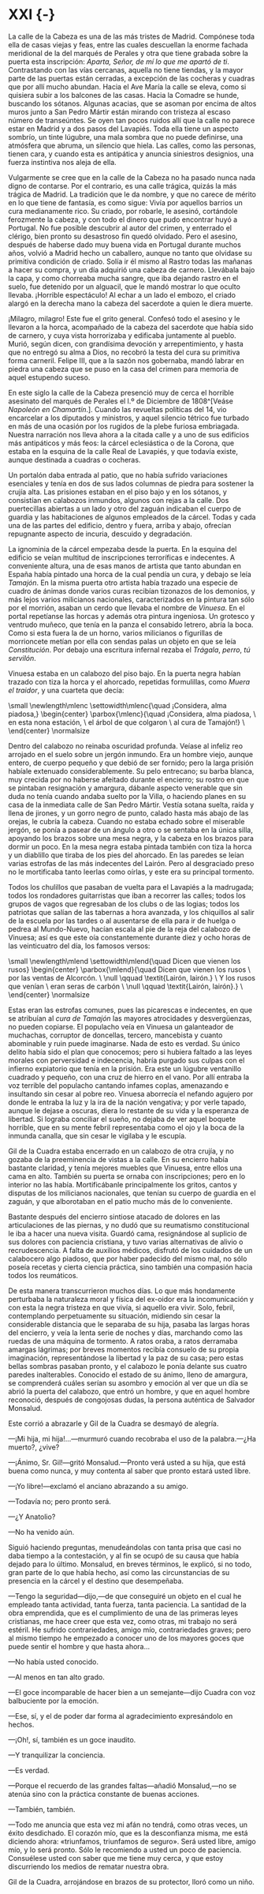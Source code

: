 # XXI {-}

La calle de la Cabeza es una de las más tristes de Madrid. Compónese toda ella
de casas viejas y feas, entre las cuales descuellan la enorme fachada
meridional de la del marqués de Perales y otra que tiene grabada sobre la
puerta esta inscripción: *Aparta, Señor, de mí lo que me apartó de ti*.
Contrastando con las vías cercanas, aquella no tiene tiendas, y la mayor parte
de las puertas están cerradas, a excepción de las cocheras y cuadras que por
allí mucho abundan. Hacia el Ave María la calle se eleva, como si quisiera
subir a los balcones de las casas. Hacia la Comadre se hunde, buscando los
sótanos. Algunas acacias, que se asoman por encima de altos muros junto a San
Pedro Mártir están mirando con tristeza al escaso número de transeúntes. Se
oyen tan pocos ruidos allí que la calle no parece estar en Madrid y a dos pasos
del Lavapiés. Toda ella tiene un aspecto sombrío, un tinte lúgubre, una mala
sombra que no puede definirse, una atmósfera que abruma, un silencio que hiela.
Las calles, como las personas, tienen cara, y cuando esta es antipática
y anuncia siniestros designios, una fuerza instintiva nos aleja de ella.

Vulgarmente se cree que en la calle de la Cabeza no ha pasado nunca nada digno
de contarse. Por el contrario, es una calle trágica, quizás la más trágica de
Madrid. La tradición que le da nombre, y que no carece de mérito en lo que
tiene de fantasía, es como sigue: Vivía por aquellos barrios un cura
medianamente rico. Su criado, por robarle, le asesinó, cortándole ferozmente la
cabeza, y con todo el dinero que pudo encontrar huyó a Portugal. No fue posible
descubrir al autor del crimen,  y enterrado el clérigo, bien pronto su
desastroso fin quedó olvidado. Pero el asesino, después de haberse dado muy
buena vida en Portugal durante muchos años, volvió a Madrid hecho un caballero,
aunque no tanto que olvidase su primitiva condición de criado. Solía ir él
mismo al Rastro todas las mañanas a hacer su compra, y un día adquirió una
cabeza de carnero. Llevábala bajo la capa, y como chorreaba mucha sangre, que
iba dejando rastro en el suelo, fue detenido por un alguacil, que le mandó
mostrar lo que oculto llevaba. ¡Horrible espectáculo! Al echar a un lado el
embozo, el criado alargó en la derecha mano la cabeza del sacerdote a quien le
diera muerte.

¡Milagro, milagro! Este fue el grito general. Confesó todo el asesino y le
llevaron a la horca, acompañado de la cabeza del sacerdote que había sido de
carnero, y cuya vista horrorizaba y edificaba juntamente al pueblo. Murió,
según dicen, con grandísima devoción y arrepentimiento, y hasta que no entregó
su alma a Dios, no recobró la testa del cura su primitiva forma carneril.
Felipe III, que a la sazón nos gobernaba, mandó labrar en piedra una cabeza que
se puso en la casa del crimen para memoria de aquel estupendo suceso.

En este siglo la calle de la Cabeza presenció muy de cerca el horrible
asesinato del marqués de Perales el l.º de Diciembre de 1808^[Veáse *Napoleón
en Chamartín*.]. Cuando las revueltas políticas del 14, vio encarcelar a los
diputados y ministros, y aquel silencio tétrico fue turbado en más de una
ocasión por los rugidos de la plebe furiosa embriagada. Nuestra narración nos
lleva ahora a la citada calle y a uno de sus edificios más antipáticos y más
feos: la cárcel eclesiástica o de la Corona, que estaba en la esquina de la
calle Real de Lavapiés, y que todavía existe, aunque destinada a cuadras
o cocheras.

Un portalón daba entrada al patio, que no había sufrido variaciones esenciales
y tenía en dos de sus lados columnas de piedra para sostener la crujía alta.
Las prisiones estaban en el piso bajo y en los sótanos, y consistían en
calabozos inmundos, algunos con rejas a la calle. Dos puertecillas abiertas
a un lado y otro del zaguán indicaban el cuerpo de guardia y las habitaciones
de algunos empleados de la cárcel. Todas y cada una de las partes del edificio,
dentro y fuera, arriba y abajo, ofrecían repugnante aspecto de incuria,
descuido y degradación.

La ignominia de la cárcel empezaba desde la puerta. En la esquina del edificio
se veían multitud de inscripciones terroríficas e indecentes.  A conveniente
altura, una de esas manos de artista que tanto abundan en España había pintado
una horca de la cual pendía un cura, y debajo se leía *Tamajón*. En la misma
puerta otro artista había trazado una especie de cuadro de ánimas donde varios
curas recibían tizonazos de los demonios, y más lejos varios milicianos
nacionales, caracterizados en la pintura tan sólo por el morrión, asaban un
cerdo que llevaba el nombre de *Vinuesa*. En el portal repetíanse las horcas
y además otra pintura ingeniosa. Un grotesco y ventrudo muñeco, que tenía en la
panza el consabido letrero, abría la boca. Como si esta fuera la de un horno,
varios milicianos o figurillas de morrioncete metían por ella con sendas palas
un objeto en que se leía *Constitución*. Por debajo una escritura infernal
rezaba el *Trágala*, *perro*, *tú servilón*.

Vinuesa estaba en un calabozo del piso bajo. En la puerta negra habían trazado
con tiza la horca y el ahorcado, repetidas formulillas, como *Muera el
traidor*, y una cuarteta que decía:

<!---
<div>
  <span style="margin:0 auto; text-indent:0; display:table;">
                   ¡Considera, alma piadosa,                         <br />
                en esta nona estación,                               <br />
                el árbol de que colgaron                             <br />
                al cura de Tamajón!                                  <br />
  </span>
</div>
-->

\small
\newlength\mlenc
\settowidth\mlenc{\quad ¡Considera, alma piadosa,}
\begin{center}
\parbox{\mlenc}{\quad ¡Considera, alma piadosa,                      \\
                en esta nona estación,                               \\
                el árbol de que colgaron                             \\
                al cura de Tamajón!}                                 \\
\end{center}
\normalsize

Dentro del calabozo no reinaba oscuridad profunda. Veíase al infeliz reo
arrojado en el suelo sobre un jergón inmundo. Era un hombre viejo, aunque
entero, de cuerpo pequeño y que debió de ser fornido; pero la larga prisión
habíale extenuado considerablemente. Su pelo entrecano; su barba blanca, muy
crecida por no haberse afeitado durante el encierro; su rostro en que se
pintaban resignación y amargura, dábanle aspecto venerable que sin duda no
tenía cuando andaba suelto por la Villa, o haciendo planes en su casa de la
inmediata calle de San Pedro Mártir. Vestía sotana suelta, raída y llena de
jirones, y un gorro negro de punto, calado hasta más abajo de las orejas, le
cubría la cabeza. Cuando no estaba echado sobre el miserable jergón, se ponía
a pasear de un ángulo a otro o se sentaba en la única silla, apoyando los
brazos sobre una mesa negra, y la cabeza en los brazos para dormir un poco. En
la mesa negra estaba pintada también con tiza la horca y un diablillo que
tiraba de los pies del ahorcado. En las paredes se leían varias estrofas de las
más indecentes del Lairón. Pero al desgraciado preso no le mortificaba tanto
leerlas como oírlas, y este era su principal tormento.

Todos los chulillos que pasaban de vuelta para el Lavapiés a la madrugada;
todos los rondadores guitarristas que iban a recorrer las calles; todos los
grupos de vagos que regresaban de los clubs o de las logias; todos los
patriotas que salían de las tabernas a hora avanzada, y los chiquillos al salir
de la escuela por las tardes o al ausentarse de ella para ir de huelga o pedrea
al Mundo-Nuevo, hacían escala al pie de la reja del calabozo de Vinuesa; así es
que este oía constantemente durante diez y ocho horas de las veinticuatro del
día, los famosos versos:

<!---
<div>
  <span style="margin:0 auto; text-indent:0; display:table;">
                   Dicen que vienen los rusos                       <br />
                por las ventas de Alcorcón.                         <br />
                       *Lairón, lairón.*                            <br />
                Y los rusos que venían                              <br />
                eran seras de carbón                                <br />
                       *Lairón, lairón.*                            <br />
  </span>
</div>
-->

\small
\newlength\mlend
\settowidth\mlend{\quad Dicen que vienen los rusos}
\begin{center}
\parbox{\mlend}{\quad Dicen que vienen los rusos                    \\
                por las ventas de Alcorcón.                         \\
                \null \qquad \textit{Lairón, lairón.}               \\
                Y los rusos que venían                              \\
                eran seras de carbón                                \\
                \null \qquad \textit{Lairón, lairón}.}              \\
\end{center}
\normalsize

Estas eran las estrofas comunes, pues las picarescas e indecentes, en que se
atribuían al *cura de Tamajón* las mayores atrocidades y desvergüenzas, no
pueden copiarse. El populacho veía en Vinuesa un galanteador de muchachas,
corruptor de doncellas, tercero, mancebista y cuanto abominable y ruin puede
imaginarse. Nada de esto es verdad. Su único delito había sido el plan que
conocemos; pero si hubiera faltado a las leyes morales con perversidad
e indecencia, habría purgado sus culpas  con el infierno expiatorio que tenía
en la prisión. Era este un lúgubre ventanillo cuadrado y pequeño, con una cruz
de hierro en el vano. Por allí entraba la voz terrible del populacho cantando
infames coplas, amenazando e insultando sin cesar al pobre reo. Vinuesa
aborrecía el nefando agujero por donde le entraba la luz y la ira de la nación
vengativa; y por verle tapado, aunque le dejase a oscuras, diera lo restante de
su vida y la esperanza de libertad. Si lograba conciliar el sueño, no dejaba de
ver aquel boquete horrible, que en su mente febril representaba como el ojo
y la boca de la inmunda canalla, que sin cesar le vigilaba y le escupía.

Gil de la Cuadra estaba encerrado en un calabozo de otra crujía, y no gozaba de
la preeminencia de vistas a la calle. En su encierro había bastante claridad,
y tenía mejores muebles que Vinuesa, entre ellos una cama en alto. También su
puerta se ornaba con inscripciones; pero en lo interior no las había.
Mortificábanle principalmente los gritos, cantos y disputas de los milicianos
nacionales, que tenían su cuerpo de guardia en el zaguán, y que alborotaban en
el patio mucho más de lo conveniente.

Bastante después del encierro sintiose atacado de dolores en las articulaciones
de las piernas, y no dudó que su reumatismo constitucional le iba a hacer una
nueva visita. Guardó cama, resignándose al suplicio de sus dolores con
paciencia cristiana, y tuvo varias alternativas de alivio o recrudescencia.
A falta de auxilios médicos, disfrutó de los cuidados de un calabocero algo
piadoso, que por haber padecido del mismo mal, no sólo poseía recetas y cierta
ciencia práctica, sino también una compasión hacia todos los reumáticos.

De esta manera transcurrieron muchos días. Lo que más hondamente perturbaba la
naturaleza moral y física del ex-oidor era la incomunicación y con esta la
negra tristeza en que vivía, si aquello era vivir. Solo, febril, contemplando
perpetuamente su situación, midiendo sin cesar la considerable distancia que le
separaba de su hija, pasaba las largas horas del encierro, y veía la lenta
serie de noches y días, marchando como las ruedas de una máquina de tormento.
A ratos oraba, a ratos derramaba amargas lágrimas; por breves momentos recibía
consuelo de su propia imaginación, representándose la libertad y la paz de su
casa; pero estas bellas sombras pasaban pronto, y el calabozo le ponía delante
sus cuatro paredes inalterables. Conocido el estado de su ánimo, lleno de
amargura, se comprenderá cuáles serían su asombro y emoción al ver que un día
se abrió la puerta del calabozo, que entró  un hombre, y que en aquel hombre
reconoció, después de congojosas dudas, la persona auténtica de Salvador
Monsalud.

Este corrió a abrazarle y Gil de la Cuadra se desmayó de alegría.

—¡Mi hija, mi hija!...—murmuró cuando recobraba el uso de la palabra.—¿Ha
muerto?, ¿vive?

—¡Ánimo, Sr. Gil!—gritó Monsalud.—Pronto verá usted a su hija, que está buena
como nunca, y muy contenta al saber que pronto estará usted libre.

—¡Yo libre!—exclamó el anciano abrazando a su amigo.

—Todavía no; pero pronto será.

—¿Y Anatolio?

—No ha venido aún.

Siguió haciendo preguntas, menudeándolas con tanta prisa que casi no daba
tiempo a la contestación, y al fin se ocupó de su causa que había dejado para
lo último. Monsalud, en breves términos, le explicó, si no todo, gran parte de
lo que había hecho, así como las circunstancias de su presencia en la cárcel
y el destino que desempeñaba.

—Tengo la seguridad—dijo,—de que conseguiré un objeto en el cual he empleado
tanta actividad, tanta fuerza, tanta paciencia. La santidad de la obra
emprendida, que es el cumplimiento de una de las primeras leyes cristianas, me
hace creer que esta vez, como otras, mi trabajo no será estéril. He sufrido
contrariedades, amigo mío, contrariedades graves; pero al mismo tiempo he
empezado a conocer uno de los mayores goces que puede sentir el hombre y que
hasta ahora...

—No había usted conocido.

—Al menos en tan alto grado.

—El goce incomparable de hacer bien a un semejante—dijo Cuadra con voz
balbuciente por la emoción.

—Ese, sí, y el de poder dar forma al agradecimiento expresándolo en hechos.

—¡Oh!, sí, también es un goce inaudito.

—Y tranquilizar la conciencia.

—Es verdad.

—Porque el recuerdo de las grandes faltas—añadió Monsalud,—no se atenúa sino
con la práctica constante de buenas acciones.

—También, también.

—Todo me anuncia que esta vez mi afán no tendrá, como otras veces, un éxito
desdichado. El corazón mío, que es la desconfianza misma, me está diciendo
ahora: «triunfamos, triunfamos de seguro». Será usted  libre, amigo mío, y lo
será pronto. Sólo le recomiendo a usted un poco de paciencia. Consuélese usted
con saber que me tiene muy cerca, y que estoy discurriendo los medios de
rematar nuestra obra.

Gil de la Cuadra, arrojándose en brazos de su protector, lloró como un niño. 
